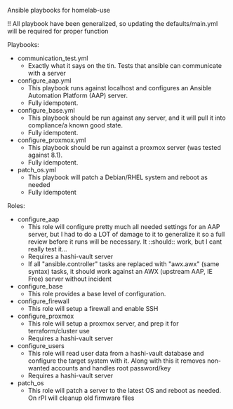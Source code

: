 Ansible playbooks for homelab-use

!! All playbook have been generalized, so updating the defaults/main.yml will be required for proper function</h1>

Playbooks:
- communication_test.yml
  - Exactly what it says on the tin.  Tests that ansible can communicate with a server
- configure_aap.yml
   - This playbook runs against localhost and configures an Ansible Automation Platform (AAP) server.
   - Fully idempotent.
- configure_base.yml  
   - This playbook should be run against any server, and it will pull it into compliance/a known good state.  
   - Fully idempotent.
- configure_proxmox.yml
   - This playbook should be run against a proxmox server (was tested against 8.1).  
   - Fully idempotent.
- patch_os.yml
  - This playbook will patch a Debian/RHEL system and reboot as needed
  - Fully idempotent
  
Roles:
- configure_aap
  - This role will configure pretty much all needed settings for an AAP server, but I had to do a LOT of damage to it to generalize it so a full review before it runs will be necessary.  It ::should:: work, but I cant really test it...
  - Requires a hashi-vault server
  - If all "ansible.controller" tasks are replaced with "awx.awx" (same syntax) tasks, it should work against an AWX (upstream AAP, IE Free) server without incident
- configure_base
  - This role provides a base level of configuration.
- configure_firewall
  - This role will setup a firewall and enable SSH
- configure_proxmox
  - This role will setup a proxmox server, and prep it for terraform/cluster use
  - Requires a hashi-vault server
- configure_users
  - This role will read user data from a hashi-vault database and configure the target system with it.  Along with this it removes non-wanted accounts and handles root password/key
  - Requires a hashi-vault server
- patch_os
  - This role will patch a server to the latest OS and reboot as needed.  On rPI will cleanup old firmware files
